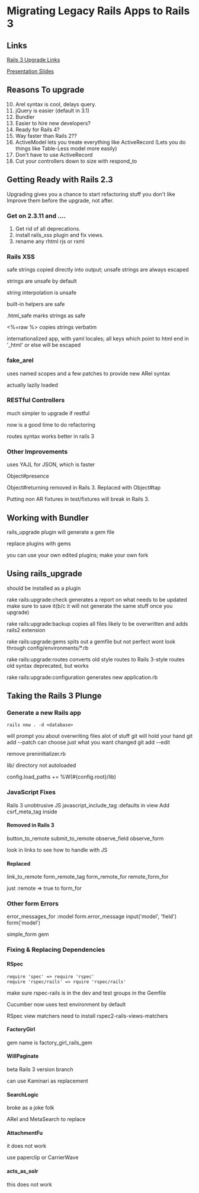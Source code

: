 # Migrating Legacy Rails Apps to Rails 3 #


## Links ##

[Rails 3 Upgrade Links](http://bit.ly/rails3up)    

[Presentation Slides](http://www.slideshare.net/crnixon/rails-3-7983843)

## Reasons To upgrade ##

10. Arel syntax is cool, delays query. 
9. jQuery is easier (default in 3.1)
8. Bundler
7. Easier to hire new developers?
6. Ready for Rails 4?
5. Way faster than Rails 2??
4. ActiveModel lets you treate everything like ActiveRecord (Lets you do things like Table-Less model more easily)
3. Don't have to use ActiveRecord
2. Cut your controllers down to size with respond_to 

## Getting Ready with Rails 2.3 ##

Upgrading gives you a chance to start refactoring stuff you don't like
Improve them before the upgrade, not after.

### Get on 2.3.11 and .... ###

1. Get rid of all deprecations.
2. install rails_xss plugin and fix views.
3. rename any rhtml rjs or rxml

### Rails XSS ###
safe strings copied directly into output; unsafe strings are always escaped

strings are unsafe by default

string interpolation is unsafe

built-in helpers are safe

.html_safe marks strings as safe

<%=raw %> copies strings verbatim

internationalized app, with yaml locales; all keys which point to html end in '_html' or else will be escaped

### fake_arel ###

uses named scopes and a few patches to provide new ARel syntax

actually lazily loaded

### RESTful Controllers ###
much simpler to upgrade if restful

now is a good time to do refactoring

routes syntax works better in rails 3

### Other Improvements ###
uses YAJL for JSON, which is faster

Object#presence 

Object#returning removed in Rails 3. Replaced with Object#tap

Putting non AR fixtures in test/fixtures will break in Rails 3.

## Working with Bundler ##

rails_upgrade plugin will generate a gem file

replace plugins with gems

you can use your own edited plugins; make your own fork

## Using rails_upgrade ##

should be installed as a plugin

rake rails:upgrade:check
  generates a report on what needs to be updated
  make sure to save it(b/c it will not generate the same stuff once you upgrade)
  
rake rails:upgrade:backup
  copies all files likely to be overwritten and adds rails2 extension
  
rake rails:upgrade:gems
  spits out a gemfile
  but not perfect
  wont look through config/environments/*.rb
  
rake rails:upgrade:routes
  converts old style routes to Rails 3-style routes
  old syntax deprecated, but works
  
rake rails:upgrade:configuration
  generates new application.rb
  
## Taking the Rails 3 Plunge ##

### Generate a new Rails app ###
  `rails new . -d <database>`
  
  will prompt you about overwriting files
  alot of stuff
  git will hold your hand
  git add --patch
  can choose just what you want changed
  git add --edit
  
  remove preninitializer.rb 
  
  lib/ directory not autoloaded
  
  config.load_paths += %W(#{config.root}/lib)

### JavaScript Fixes ###

  Rails 3 unobtrusive JS
  javascript\_include\_tag :defaults in view
  Add csrf\_meta\_tag inside <head>
  
#### Removed in Rails 3 ####
button\_to\_remote
submit\_to\_remote
observe\_field
observe_form

look in links to see how to handle with JS

#### Replaced ####
link\_to\_remote
form\_remote\_tag
form\_remote\_for
remote\_form\_for

  just :remote => true to form_for
  
### Other form Errors ###

error\_messages\_for :model
form.error_message
input('model', 'field')
form('model')

simple_form gem

### Fixing & Replacing Dependencies ###

#### RSpec ####

    require 'spec' => require 'rspec'
    require 'rspec/rails' => rquire 'rspec/rails'
    
make sure rspec-rails is in the dev and test groups in the Gemfile

Cucumber now uses test environment by default

RSpec view matchers need to install rspec2-rails-views-matchers

#### FactoryGirl ####

 gem name is factory\_girl\_rails_gem
 
#### WillPaginate ####
 
beta Rails 3 version branch

can use Kaminari as replacement

#### SearchLogic ####
broke as a joke folk

ARel and MetaSearch to replace

#### AttachmentFu  ####
it does not work

use paperclip or CarrierWave

#### acts\_as\_solr ####

this does not work

